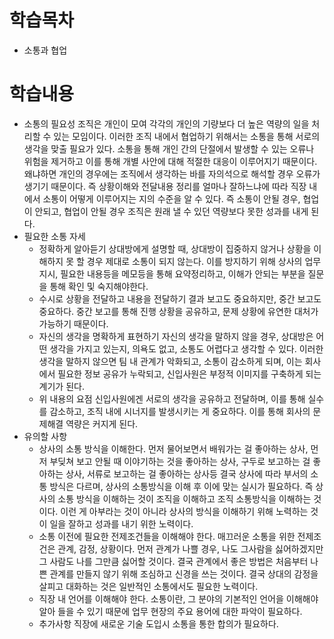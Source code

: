 # 학습목차
  * 소통과 협업
# 학습내용
  * 소통의 필요성
     조직은 개인이 모여 각각의 개인의 기량보다 더 높은 역량의 일을 처리할 수 있는 모임이다. 이러한 조직 내에서 협업하기 위해서는 소통을 통해 서로의 생각을 맞출 필요가 있다. 소통을 통해 개인 간의 단절에서 발생할 수 있는 오류나 위험을 제거하고 이를 통해 개별 사안에 대해 적절한 대응이 이루어지기 때문이다. 왜냐하면 개인의 경우에는 조직에서 생각하는 바를 자의석으로 해석할 경우 오류가 생기기 때문이다. 즉 상황이해와 전달내용 정리를 얼마나 잘하느냐에 따라 직장 내에서 소통이 어떻게 이루어지는 지의 수준을 알 수 있다. 즉 소통이 안될 경우, 협업이 안되고, 협업이 안될 경우 조직은 원래 낼 수 있던 역량보다 못한 성과를 내게 된다.
  * 필요한 소통 자세
    * 정확하게 알아듣기
     상대방에게 설명할 때, 상대방이 집중하지 않거나 상황을 이해하지 못 할 경우 제대로 소통이 되지 않는다. 이를 방지하기 위해 상사의 업무 지시, 필요한 내용등을 메모등을 통해 요약정리하고, 이해가 안되는 부분을 질문을 통해 확인 및 숙지해야한다.
    * 수시로 상황을 전달하고 내용을 전달하기
     결과 보고도 중요하지만, 중간 보고도 중요하다. 중간 보고를 통해 진행 상황을 공유하고, 문제 상황에 유연한 대처가 가능하기 때문이다.
    * 자신의 생각을 명확하게 표현하기
     자신의 생각을 말하지 않을 경우, 상대방은 어떤 생각을 가지고 있는지, 의욕도 없고, 소통도 어렵다고 생각할 수 있다. 이러한 생각을 말하지 않으면 팀 내 관계가 악화되고, 소통이 감소하게 되며, 이는 회사에서 필요한 정보 공유가 누락되고, 신입사원은 부정적 이미지를 구축하게 되는 계기가 된다.
    * 위 내용의 요점
     신입사원에겐 서로의 생각을 공유하고 전달하며, 이를 통해 실수를 감소하고, 조직 내에 시너지를 발생시키는 게 중요하다. 이를 통해 회사의 문제해결 역량은 커지게 된다.
  * 유의할 사항
    * 상사의 소통 방식을 이해한다.
     먼저 물어보면서 배워가는 걸 좋아하는 상사, 먼저 부딪쳐 보고 안될 때 이야기하는 것을 좋아하는 상사, 구두로 보고하는 걸 좋아하는 상사, 서류로 보고하는 걸 좋아하는 상사등 결국 상사에 따라 부서의 소통 방식은 다르며, 상사의 소통방식을 이해 후 이에 맞는 실시가 필요하다. 즉 상사의 소통 방식을 이해하는 것이 조직을 이해하고 조직 소통방식을 이해하는 것이다. 이런 게 아부라는 것이 아니라 상사의 방식을 이해하기 위해 노력하는 것이 일을 잘하고 성과를 내기 위한 노력이다.
    * 소통 이전에 필요한 전제조건들을 이해해야 한다.
     매끄러운 소통을 위한 전제조건은 관계, 감정, 상황이다. 먼저 관계가 나쁠 경우, 나도 그사람을 싫어하겠지만 그 사람도 나를 그만큼 싫어할 것이다. 결국 관계에서 좋은 방법은 처음부터 나쁜 관계를 만들지 않기 위해 조심하고 신경을 쓰는 것이다. 결국 상대의 감정을 살피고 대화하는 것은 일반적인 소통에서도 필요한 노력이다. 
    * 직장 내 언어를 이해해야 한다.
     소통이란, 그 분야의 기본적인 언어을 이해해야 알아 들을 수 있기 때문에 업무 현장의 주요 용어에 대한 파악이 필요하다.
    * 추가사항 
     직장에 새로운 기술 도입시 소통을 통한 합의가 필요하다.
     